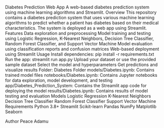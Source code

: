 Diabetes Prediction Web App
A web-based diabetes prediction system using machine learning algorithms and Streamlit.
Overview
This repository contains a diabetes prediction system that uses various machine learning algorithms to predict whether a patient has diabetes based on their medical characteristics. The system is deployed as a web app using Streamlit.
Features
Data exploration and preprocessing
Model training and testing using Logistic Regression, K-Nearest Neighbors, Decision Tree Classifier, Random Forest Classifier, and Support Vector Machine
Model evaluation using classification reports and confusion matrices
Web-based deployment using Streamlit
Usage
Install dependencies: pip install -r requirements.txt
Run the app: streamlit run app.py
Upload your dataset or use the provided sample dataset
Select the model and hyperparameters
Get predictions and visualize results
Folder:
Diabetes Folder
models/Diabetes.ipynb: Contains trained model files
notebooks/Diabetes.ipynb: Contains Jupyter notebooks for data exploration, model development, and testing
app/Diabetes_Prediction_System: Contains the Streamlit app code for deploying the model
results/Diabetes.ipynb: Contains results of model testing and evaluation
Models
Logistic Regression
K-Nearest Neighbors
Decision Tree Classifier
Random Forest Classifier
Support Vector Machine
Requirements
Python 3.8+
Streamlit
Scikit-learn
Pandas
NumPy
Matplotlib
Seaborn

Author
Peace Adamu


